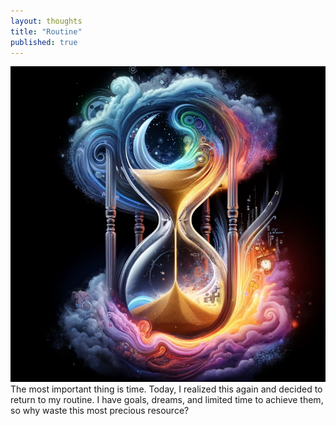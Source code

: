 ```yaml
---
layout: thoughts
title: "Routine"
published: true
---
```


<div class="image-container" style="text-align: center;">
    <img src="/images/visual_thoughts/routine_v2.png" alt="routine_v2" loading="lazy" />
</div>
The most important thing is time. Today, I realized this again and decided to return to my routine. I have goals, dreams, and limited time to achieve them, so why waste this most precious resource?